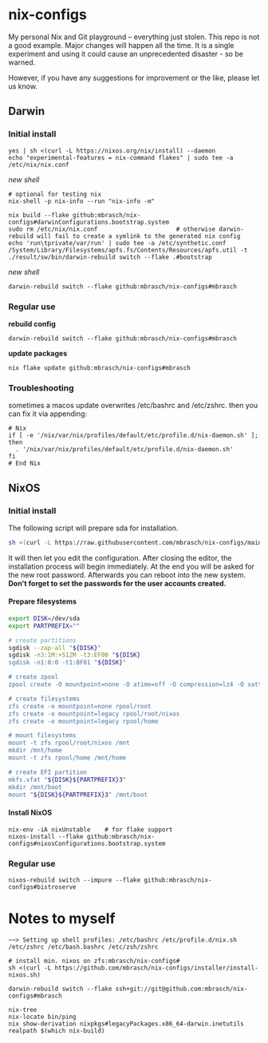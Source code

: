 # nix-configs
My personal Nix and Git playground – everything just stolen. This repo is not a good example. Major changes will happen all the time.
It is a single experiment and using it could cause an unprecedented disaster - so be warned.

However, if you have any suggestions for improvement or the like, please let us know.


## Darwin

### Initial install

```shell
yes | sh <(curl -L https://nixos.org/nix/install) --daemon
echo "experimental-features = nix-command flakes" | sudo tee -a /etc/nix/nix.conf
```

*new shell*

```shell
# optional for testing nix
nix-shell -p nix-info --run "nix-info -m"

nix build --flake github:mbrasch/nix-configs#darwinConfigurations.bootstrap.system
sudo rm /etc/nix/nix.conf                      # otherwise darwin-rebuild will fail to create a symlink to the generated nix config
echo 'run\tprivate/var/run' | sudo tee -a /etc/synthetic.conf
/System/Library/Filesystems/apfs.fs/Contents/Resources/apfs.util -t
./result/sw/bin/darwin-rebuild switch --flake .#bootstrap
```

*new shell*

```shell
darwin-rebuild switch --flake github:mbrasch/nix-configs#mbrasch
```

### Regular use

**rebuild config**

```shell
darwin-rebuild switch --flake github:mbrasch/nix-configs#mbrasch
```

**update packages**

```shell
nix flake update github:mbrasch/nix-configs#mbrasch
```

### Troubleshooting

sometimes a macos update overwrites /etc/bashrc and /etc/zshrc. then you can fix it via appending:

```shell
# Nix
if [ -e '/nix/var/nix/profiles/default/etc/profile.d/nix-daemon.sh' ]; then
  . '/nix/var/nix/profiles/default/etc/profile.d/nix-daemon.sh'
fi
# End Nix
```


## NixOS

### Initial install
The following script will prepare sda for installation.

```bash
sh <(curl -L https://raw.githubusercontent.com/mbrasch/nix-configs/main/installer/install-nixos.sh)
```
It will then let you edit the configuration. After closing the editor, the installation process will begin immediately. At the end
you will be asked for the new root password. Afterwards you can reboot into the new system. **Don't forget to set the passwords for
the user accounts created.**

#### Prepare filesystems
```bash
export DISK=/dev/sda
export PARTPREFIX=""

# create partitions
sgdisk --zap-all "${DISK}"
sgdisk -n3:1M:+512M -t3:EF00 "${DISK}
sgdisk -n1:0:0 -t1:BF01 "${DISK}"

# create zpool
zpool create -O mountpoint=none -O atime=off -O compression=lz4 -O xattr=sa -O acltype=posixacl -o ashift=12 -R /mnt rpool "${DISK}${PARTPREFIX}1"

# create filesystems
zfs create -o mountpoint=none rpool/root
zfs create -o mountpoint=legacy rpool/root/nixos
zfs create -o mountpoint=legacy rpool/home

# mount filesystems
mount -t zfs rpool/root/nixos /mnt
mkdir /mnt/home
mount -t zfs rpool/home /mnt/home

# create EFI partition
mkfs.vfat "${DISK}${PARTPREFIX}3"
mkdir /mnt/boot
mount "${DISK}${PARTPREFIX}3" /mnt/boot
```

#### Install NixOS
```
nix-env -iA nixUnstable    # for flake support
nixos-install --flake github:mbrasch/nix-configs#nixosConfigurations.bootstrap.system
```

### Regular use
```
nixos-rebuild switch --impure --flake github:mbrasch/nix-configs#bistroserve
```


# Notes to myself

```shell
~~> Setting up shell profiles: /etc/bashrc /etc/profile.d/nix.sh /etc/zshrc /etc/bash.bashrc /etc/zsh/zshrc

# install min. nixos on zfs:mbrasch/nix-configs#
sh <(curl -L https://github.com/mbrasch/nix-configs/installer/install-nixos.sh)
```

```
darwin-rebuild switch --flake ssh+git://git@github.com:mbrasch/nix-configs#mbrasch
```

```
nix-tree
nix-locate bin/ping
nix show-derivation nixpkgs#legacyPackages.x86_64-darwin.inetutils
realpath $(which nix-build)



```
